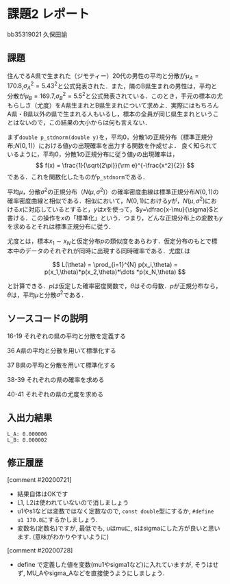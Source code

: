 # 課題2 レポート

bb35319021 久保田諭

## 課題

住んでるA県で生まれた（ジモティー）20代の男性の平均と分散が$\mu_{A}=170.8$,$\sigma^2_{A}={5.43}^2$と公式発表された．また，隣のB県生まれの男性は，平均と分散が$\mu_{B}=169.7$,$\sigma^2_{B}={5.5}^2$と公式発表されている．このとき，手元の標本の尤もらしさ（尤度）をA県生まれとB県生まれについて求めよ．実際にはもちろんA県・B県以外の県で生まれる人もいるし，標本の全員が同じ県生まれということはないので，この結果の大小からは何も言えない．
   
まず`double p_stdnorm(double y)`を，平均0，分散1の正規分布（標準正規分布;$N(0,1)$）における値$y$の出現確率を出力する関数を作成せよ．
良く知られているように，平均0，分散1の正規分布に従う値$y$の出現確率は，
$$
  f(x) = \frac{1}{\sqrt{2\pi}}{\rm e}^{-\frac{x^2}{2}}
$$
である．これを関数化したものが`p_stdnorm`である．

平均$\mu$，分散$\sigma^2$の正規分布（$N(\mu,\sigma^2)$）の確率密度曲線は標準正規分布$N(0,1)$の確率密度曲線と相似である．相似において，$N(0,1)$における$y$が，$N(\mu,\sigma^2)$における$x$に対応しているとすると，$y$は$x$を使って，$y=\dfrac{x-\mu}{\sigma}$と書ける．この操作を$x$の「標準化」という．つまり，どんな正規分布上の変数も$y$を求めるとそれは標準正規分布に従う．

尤度とは，標本$x_1\sim x_N$と仮定分布$p$の類似度をあらわす．仮定分布のもとで標本中のデータのそれぞれが同時に出現する同時確率である．尤度$L$は

$$
L(\theta) = \prod_{i=1}^{N} p(x_i,\theta) = p(x_1,\theta)*p(x_2,\theta)*\dots *p(x_N,\theta)
$$

と計算できる．$p$は仮定した確率密度関数で，$\theta$はその母数．$p$が正規分布なら，$\theta$は，平均$\mu$と分散$\sigma^2$である．

## ソースコードの説明

16-19 それぞれの県の平均と分散を定義する

36 A県の平均と分散を用いて標準化する

37 B県の平均と分散を用いて標準化する

38-39 それぞれの県の確率を求める

40-41 それぞれの県の尤度を求める

## 入出力結果

```
L_A: 0.000006
L_B: 0.000002
```

## 修正履歴
[comment #20200721]
- 結果自体はOKです
- L1, L2は使われていないので消しましょう
- u1やs1などは変数ではなく定数なので, `const double`型にするか, `#define u1 170.8`にするかしましょう. 
- 変数名(定数名)ですが, 最低でも, uはmuに, sはsigmaにした方が良いと思います. (意味がわかりやすいように)

[comment #20200728]
- define で定義した値を変数(mu1やsigma1など)に入れていますが, そうはせず, MU_Aやsigma_Aなどを直接使うようにしましょう. 
